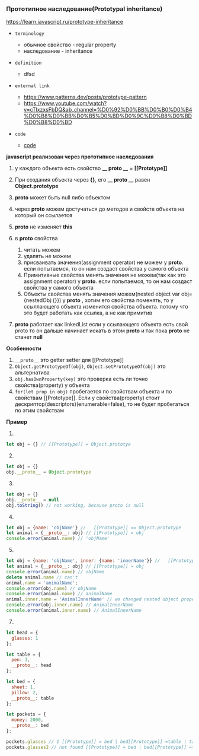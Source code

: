### Прототипное наследование(Prototypal inheritance)

https://learn.javascript.ru/prototype-inheritance

- `terminology`
    - обычное свойство - regular property
    - наследование - inheritance

- `definition`
    - dfsd

- `external link`
    - https://www.patterns.dev/posts/prototype-pattern
    - https://www.youtube.com/watch?v=cTlxzxsFbDQ&ab_channel=%D0%92%D0%BB%D0%B0%D0%B4%D0%B8%D0%BB%D0%B5%D0%BD%D0%9C%D0%B8%D0%BD%D0%B8%D0%BD

- `code`
    - [code](../../codes/8-prototypes/_1-prototype-inheritance.ts)

**javascript реализован через прототипное наследования**

1. у каждого объекта есть свойство **__ proto __** = **[[Prototype]]**
2. При создания объекта через **{}**, его **__ proto __** равен **Object.prototype**
3. **proto** может быть null либо объектом
4. через **proto** можем достучаться до методов и свойств объекта на который он ссылается
5. **proto** не изменяет **this**
6. в **proto** свойства
    1. читать можем
    2. удалять не можем
    3. присваивать значения(assignment operator) не можем у **proto**. если попытаемся, то он нам создаст свойства у
       самого объекта
    4. Примитивные свойства менять значения не можем(так как это assignment operator) у **proto**. если попытаемся, то
       он нам создаст свойства у самого объекта
    5. Объекты свойства менять значения можем(nested object var obj= {nestedObj:{}}) у **proto**  , хотим его свойства
       поменять, то у ссыллающего объекта
       изменится свойства объекта. потому что это будет работать как ссылка, а не как примитив

7. **proto** работает как linkedList если у ссылающего объекта есть свой proto то он дальше начинает искать в
   этом **proto** и так пока **proto** не станет **null**

**Особенности**

1. `__proto__` это getter setter для [[Prototype]]
2. `Object.getPrototypeOf(obj)`, `Object.setPrototypeOf(obj)`  это альтернатива
3. `obj.hasOwnProperty(key)` это проверка есть ли точно свойства(property) у объекта
4. `for(let prop in obj)` пробегается по свойствам объекта и по свойствам [[Prototype]]. Если у свойства(property) стоит
   дескриптор(descriptors)(enumerable=false), то не будет пробегаться по этим свойствам

**Пример**

1.

```js
let obj = {} // [[Prototype]] = Object.prototye
```

2.

```js 
let obj = {}
obj.__proto__ = Object.prototype
```

3.

```js
let obj = {}
obj.__proto__ = null
obj.toString() // not working, because proto is null

```

4.

```js
let obj = {name: 'objName'} //   [[Prototype]] == Object.prototype
let animal = {__proto__: obj} // [[Prototype]] = obj
console.error(animal.name) // 'objName'
```

5.

```js
let obj = {name: 'objName', inner: {name: 'innerName'}} //   [[Prototype]] == Object.prototype
let animal = {__proto__: obj} // [[Prototype]] = obj
console.error(animal.name) // objName
delete animal.name // can't
animal.name = 'animalName';
console.error(obj.name) // objName
console.error(animal.name) // animalName
animal.inner.name = 'AnimalInnerName' // we changed nested object property so it's changed of original object, so js will not create a new nested object for animal object
console.error(obj.inner.name) // AnimalInnerName
console.error(animal.inner.name) // AnimalInnerName
```

7.

```js
let head = {
  glasses: 1
};

let table = {
  pen: 3,
  __proto__: head
};

let bed = {
  sheet: 1,
  pillow: 2,
  __proto__: table
};

let pockets = {
  money: 2000,
  __proto__: bed
};

pockets.glasses // 1 [[Prototype]] = bed | bed[[Prototype]] =table | table[[Prototype]] = head | head[[Prototype]] = Object.prototype 
pockets.glasses2 // not found [[Prototype]] = bed | bed[[Prototype]] =table | table[[Prototype]] = head | head[[Prototype]] = Object.prototype 
```

      

